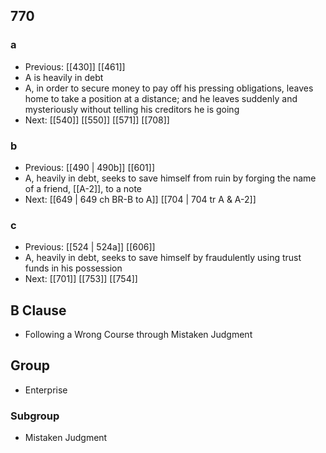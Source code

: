 ## 770
### a
- Previous: [[430]] [[461]] 
- A is heavily in debt
- A, in order to secure money to pay off his pressing obligations, leaves home to take a position at a distance; and he leaves suddenly and mysteriously without telling his creditors he is going
- Next: [[540]] [[550]] [[571]] [[708]] 

### b
- Previous: [[490 | 490b]] [[601]] 
- A, heavily in debt, seeks to save himself from ruin by forging the name of a friend, [[A-2]], to a note
- Next: [[649 | 649 ch BR-B to A]] [[704 | 704 tr A &amp; A-2]] 

### c
- Previous: [[524 | 524a]] [[606]] 
- A, heavily in debt, seeks to save himself by fraudulently using trust funds in his possession
- Next: [[701]] [[753]] [[754]] 

## B Clause
- Following a Wrong Course through Mistaken Judgment

## Group
- Enterprise

### Subgroup
- Mistaken Judgment


